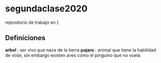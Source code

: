 # segundaclase2020
repositorio de trabajo en }

## Definiciones


**arbol** : ser vivo que nace de la tierra
**pajaro** : animal que tiene la habilidad de volar, sin embargo existen aves como el pinguino que no vuela 
